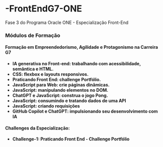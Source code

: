 # -FrontEndG7-ONE
Fase 3 do Programa Oracle ONE - Especialização Front-End

### Módulos de Formação

#### Formação em Empreendedorismo, Agilidade e Protagonismo na Carreira G7

- **IA generativa no Front-end: trabalhando com acessibilidade, semântica e HTML.**
- **CSS: flexbox e layouts responsivos.**
- **Praticando Front End: challenge Portfólio.**
- **JavaScript para Web: crie páginas dinâmicas.**
- **JavaScript: manipulando elementos no DOM.**
- **ChatGPT e JavaScript: construa o jogo Pong.**
- **JavaScript: consumindo e tratando dados de uma API**
- **JavaScript: criando requisições**
- **GitHub Copilot e ChatGPT: impulsionando seu desenvolvimento com IA**

#### Challenges da Especialização:
- **Challenge-1: Praticando Front End - Challenge Portfólio**